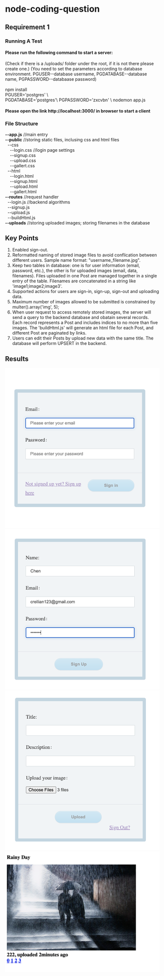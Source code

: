 # node-coding-question

## Requirement 1

### Running A Test
#### Please run the following command to start a server: 
(Check if there is a /uploads/ folder under the root, if it is not there please create one.)
(You need to set the parameters according to database environment. PGUSER--database username, PGDATABASE--database name, PGPASSWORD--databaase password)<br /><br />
npm install <br />
PGUSER='postgres' \\\
PGDATABASE='postgres'\\
PGPASSWORD='zxcvbn' \\
nodemon app.js
#### Please open the link http://localhost:3000/ in browser to start a client 


### File Structure
**--app.js**   //main entry<br />
**--public** //storing static files, inclusing css and html files<br />
&nbsp;&nbsp;--css<br />
&nbsp;&nbsp;&nbsp;&nbsp;--login.css //login page settings<br />
&nbsp;&nbsp;&nbsp;&nbsp;--signup.css<br />
&nbsp;&nbsp;&nbsp;&nbsp;--upload.css<br />
&nbsp;&nbsp;&nbsp;&nbsp;--gallert.css<br />
&nbsp;&nbsp;--html<br />
&nbsp;&nbsp;&nbsp;&nbsp;--login.html<br />
&nbsp;&nbsp;&nbsp;&nbsp;--signup.html<br />
&nbsp;&nbsp;&nbsp;&nbsp;--upload.html<br />
&nbsp;&nbsp;&nbsp;&nbsp;--gallert.html<br />
**--routes**  //request handler<br />
&nbsp;&nbsp;--login.js   //backend algorithms<br />
&nbsp;&nbsp;--signup.js<br />
&nbsp;&nbsp;--upload.js<br />
&nbsp;&nbsp;--buildHtml.js<br />
**--uploads** //storing uploaded images; storing filenames in the database


## Key Points
1. Enabled sign-out. 
2. Reformatted naming of stored image files to avoid conflication between different users. Sample name format: "username_filename.jpg".
3. Keep two tables in database: one is for user information (email, password, etc.), the other is for uploaded images (email, data, filenames). Files uploaded in one Post are managed together in a single entry of the table. Filenames are concatenated in a string like 'image1;image2;image3'.
5. Supported actions for users are sign-in, sign-up, sign-out and uploading data.
6. Maximum number of images allowed to be submitted is constrained by multer().array('img', 5);
7. When user request to access remotely stored images, the server will send a query to the backend database and obatain several records. Each record represents a Post and includes indices to no more than five images. The 'buildHtml.js' will generate an html file for each Post, and different Post are paginated by links.
8. Users can edit their Posts by upload new data with the same title. The database will perform UPSERT in the backend.

## Results
![Alt text](images/login.png?raw=true "Title")
![Alt text](images/signup.png?raw=true "Title")
![Alt text](images/upload.png?raw=true "Title")
![Alt text](images/gallery.png?raw=true "Title")
